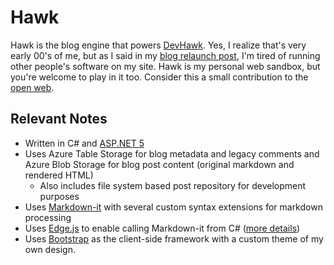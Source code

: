 Hawk
====

Hawk is the blog engine that powers [DevHawk](http://devhawk.net). 
Yes, I realize that's very early 00's of me, but as I said in my
[blog relaunch post](http://devhawk.net/blog/2015/8/31/go-ahead-call-it-a-comeback), I'm 
tired of running other people's software on my site. Hawk is my personal web sandbox, but
you're welcome to play in it too. Consider this a small contribution to
the [open web](http://scripting.com/stories/2011/01/04/whatIMeanByTheOpenWeb.html).

Relevant Notes
--------------

 * Written in C# and [ASP.NET 5](https://github.com/aspnet/home)
 * Uses Azure Table Storage for blog metadata and legacy comments and Azure Blob Storage for blog post content (original markdown and rendered HTML)
   * Also includes file system based post repository for development purposes
 * Uses [Markdown-it](https://github.com/markdown-it/markdown-it) with 
 several custom syntax extensions for markdown processing
 * Uses [Edge.js](http://tjanczuk.github.io/edge/) to enable calling Markdown-it from C# 
 ([more details](http://devhawk.net/blog/2015/9/2/the-brilliant-magic-of-edgejs))
 * Uses [Bootstrap](http://getbootstrap.com/) as the client-side framework with 
 a custom theme of my own design.